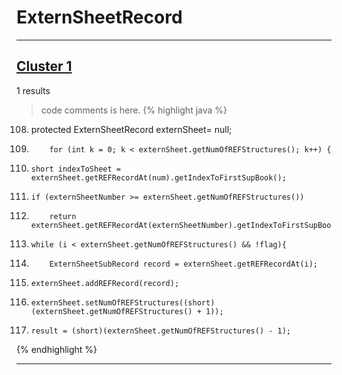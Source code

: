 # ExternSheetRecord

***

## [Cluster 1](./1)
1 results
> code comments is here.
{% highlight java %}
108. protected ExternSheetRecord externSheet= null;
1818.         for (int k = 0; k < externSheet.getNumOfREFStructures(); k++) {
1835.     short indexToSheet = externSheet.getREFRecordAt(num).getIndexToFirstSupBook();
1850.     if (externSheetNumber >= externSheet.getNumOfREFStructures())
1853.         return externSheet.getREFRecordAt(externSheetNumber).getIndexToFirstSupBook();
1872.     while (i < externSheet.getNumOfREFStructures() && !flag){
1873.         ExternSheetSubRecord record = externSheet.getREFRecordAt(i);
1898.     externSheet.addREFRecord(record);
1899.     externSheet.setNumOfREFStructures((short)(externSheet.getNumOfREFStructures() + 1));
1900.     result = (short)(externSheet.getNumOfREFStructures() - 1);
{% endhighlight %}

***

